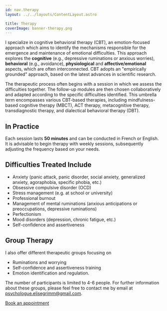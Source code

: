 ```yaml
---
id: nav.therapy
layout: ../../layouts/ContentLayout.astro

title: Therapy
coverImage: banner-therapy.png
---
```


I specialize in cognitive behavioral therapy (CBT), an emotion-focused approach which aims to identify the mechanisms responsible for the emergence and maintenance of emotional difficulties. This approach explores the **cognitive** (e.g., depressive ruminations or anxious worries), **behavioral** (e.g., avoidance), **physiological** and **affective/emotional** aspects, which are often interconnected. CBT adopts an "empirically grounded" approach, based on the latest advances in scientific research. 
<br>

The therapeutic process often begins with a session in which we assess the difficulties together. The follow-up modules are then chosen collaboratively and adapted according to the specific difficulties identified. This umbrella term encompasses various CBT-based therapies, including mindfulness-based cognitive therapy (MBCT), ACT therapy, metacognitive therapy, transdiagnostic therapy, and dialectical behavioral therapy (DBT).

## In Practice

Each session lasts **50 minutes** and can be conducted in French or English. It is advisable to begin therapy with weekly sessions, subsequently adjusting the frequency based on your needs.

## Difficulties Treated Include

-   Anxiety (panic attack, panic disorder, social anxiety, generalized anxiety, agoraphobia, specific phobia, etc.)
-   Obsessive compulsive disorder (OCD)
-   Stress management (e.g. at school or university)
-   Professional burnout
-   Management of mental ruminations (anxious anticipations or preoccupations, depressive ruminations)
-   Perfectionism
-   Mood disorders (depression, chronic fatigue, etc.)
-   Self-confidence and assertiveness

## Group Therapy

I also offer different therapeutic groups focusing on 
- Ruminations and worrying 
- Self-confidence and assertiveness training
- Emotion identification and regulation. 

The number of participants is limited to 4-6 people. For further information about these groups, please feel free to contact me by email at [psychologue.elisegrimm@gmail.com](mailto:psychologue.elisegrimm@gmail.com).

[Book an appointment](/en/appointment)
